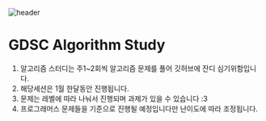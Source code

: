 ![header](https://capsule-render.vercel.app/api?text=GDSC_Algorithm&animation=fadeIn&fontColor=000080)

# GDSC Algorithm Study

1. 알고리즘 스터디는 주1~2회씩 알고리즘 문제를 풀어 깃허브에 잔디 심기위함입니다.
2. 해당세션은 1월 한달동안 진행됩니다.
3. 문제는 레벨에 따라 나눠서 진행되며 과제가 있을 수 있습니다 :3
4. 프로그래머스 문제들을 기준으로 진행될 예정입니다만 난이도에 따라 조정됩니다. 


